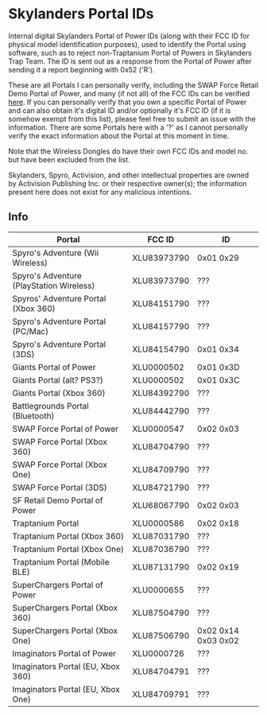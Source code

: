 # Skylanders Portal IDs
Internal digital Skylanders Portal of Power IDs (along with their FCC ID for physical model identification purposes), used to identify the Portal using software, such as to reject non-Traptanium Portal of Powers in Skylanders Trap Team. The ID is sent out as a response from the Portal of Power after sending it a report beginning with 0x52 ('R').

These are all Portals I can personally verify, including the SWAP Force Retail Demo Portal of Power, and many (if not all) of the FCC IDs can be verified [here](https://fccid.io/XLU). If you can personally verify that you own a specific Portal of Power and can also obtain it's digital ID and/or optionally it's FCC ID (if it is somehow exempt from this list), please feel free to submit an issue with the information. There are some Portals here with a '?' as I cannot personally verify the exact information about the Portal at this moment in time.

Note that the Wireless Dongles do have their own FCC IDs and model no. but have been excluded from the list.

Skylanders, Spyro, Activision, and other intellectual properties are owned by Activision Publishing Inc. or their respective owner(s); the information present here does not exist for any malicious intentions.

## Info
Portal                                   | FCC ID      | ID
-----------------------------------------|-------------|----------
Spyro's Adventure (Wii Wireless)         | XLU83973790 | 0x01 0x29
Spyro's Adventure (PlayStation Wireless) | XLU83973790 | ???
Spyros' Adventure Portal (Xbox 360)      | XLU84151790 | ???
Spyro's Adventure Portal (PC/Mac)        | XLU84157790 | ???
Spyro's Adventure Portal (3DS)           | XLU84154790 | 0x01 0x34
Giants Portal of Power                   | XLU0000502  | 0x01 0x3D
Giants Portal (alt? PS3?)                | XLU0000502  | 0x01 0x3C
Giants Portal (Xbox 360)                 | XLU84392790 | ???
Battlegrounds Portal (Bluetooth)         | XLU84442790 | ???
SWAP Force Portal of Power               | XLU0000547  | 0x02 0x03
SWAP Force Portal (Xbox 360)             | XLU84704790 | ???
SWAP Force Portal (Xbox One)             | XLU84709790 | ???
SWAP Force Portal (3DS)                  | XLU84721790 | ???
SF Retail Demo Portal of Power           | XLU68067790 | 0x02 0x03
Traptanium Portal                        | XLU0000586  | 0x02 0x18
Traptanium Portal (Xbox 360)             | XLU87031790 | ???
Traptanium Portal (Xbox One)             | XLU87036790 | ???
Traptanium Portal (Mobile BLE)           | XLU87131790 | 0x02 0x19
SuperChargers Portal of Power            | XLU0000655  | ???
SuperChargers Portal (Xbox 360)          | XLU87504790 | ???
SuperChargers Portal (Xbox One)          | XLU87506790 | 0x02 0x14 0x03 0x02
Imaginators Portal of Power              | XLU0000726  | ???
Imaginators Portal (EU, Xbox 360)        | XLU84704791 | ???
Imaginators Portal (EU, Xbox One)        | XLU84709791 | ???